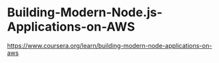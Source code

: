# Building-Modern-Node.js-Applications-on-AWS
https://www.coursera.org/learn/building-modern-node-applications-on-aws
